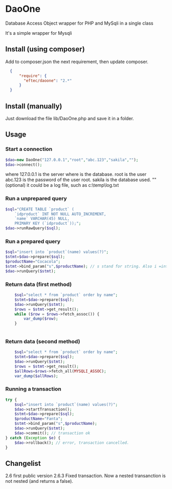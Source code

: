# DaoOne
Database Access Object wrapper for PHP and MySqli in a single class

It's a simple wrapper for Mysqli

## Install (using composer)

Add to composer.json the next requirement, then update composer.

```json
  {
      "require": {
        "eftec/daoone": "2.*"
      }
  }
```

## Install (manually)

Just download the file lib/DaoOne.php and save it in a folder.

## Usage

### Start a connection

```php
$dao=new DaoOne("127.0.0.1","root","abc.123","sakila","");
$dao->connect();
```

where 127.0.0.1 is the server where is the database.
root is the user   
abc.123 is the password of the user root.
sakila is the database used.
"" (optional) it could be a log file, such as c:\temp\log.txt

### Run a unprepared query

```php
$sql="CREATE TABLE `product` (
    `idproduct` INT NOT NULL AUTO_INCREMENT,
    `name` VARCHAR(45) NULL,
    PRIMARY KEY (`idproduct`));";
$dao->runRawQuery($sql);  
```

### Run a prepared query
```php
$sql="insert into `product`(name) values(?)";
$stmt=$dao->prepare($sql);
$productName="Cocacola";
$stmt->bind_param("s",$productName); // s stand for string. Also i =integer, d = double and b=blob
$dao->runQuery($stmt);
```
### Return data (first method)

```php
    $sql="select * from `product` order by name";
    $stmt=$dao->prepare($sql);
    $dao->runQuery($stmt);
    $rows = $stmt->get_result();
    while ($row = $rows->fetch_assoc()) {
        var_dump($row);
    }
    
```    


### Return data (second method)

```php
    $sql="select * from `product` order by name";
    $stmt=$dao->prepare($sql);
    $dao->runQuery($stmt);
    $rows = $stmt->get_result();
    $allRows=$rows->fetch_all(MYSQLI_ASSOC);
    var_dump($allRows);
```    

### Running a transaction
```php
try {
    $sql="insert into `product`(name) values(?)";
    $dao->startTransaction();
    $stmt=$dao->prepare($sql);
    $productName="Fanta";
    $stmt->bind_param("s",$productName); 
    $dao->runQuery($stmt);
    $dao->commit(); // transaction ok
} catch (Exception $e) {
    $dao->rollback(); // error, transaction cancelled.
}
```   

## Changelist

2.6 first public version
2.6.3 Fixed transaction. Now a nested transanction is not nested (and returns a false).

